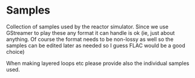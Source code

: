 # Samples

Collection of samples used by the reactor simulator. Since we use GStreamer to play these any format it can handle is ok (ie, just about anything. Of course the format needs to be non-lossy as well so the samples can be edited later as needed so I guess FLAC would be a good choice)

When making layered loops etc please provide also the individual samples used.


